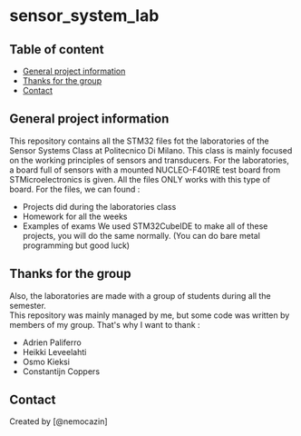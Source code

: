 # sensor_system_lab

## Table of content

 * [General project information](#general-project-information)
 * [Thanks for the group](#thanks-for-the-group)
 * [Contact](#contact)

## General project information

This repository contains all the STM32 files fot the laboratories of the Sensor Systems Class at Politecnico Di Milano.
This class is mainly focused on the working principles of sensors and transducers. For the laboratories, a board full of sensors with a mounted NUCLEO-F401RE test board from STMicroelectronics is given. All the files ONLY works with this type of board.
For the files, we can found : 
 - Projects did during the laboratories class
 - Homework for all the weeks
 - Examples of exams
We used STM32CubeIDE to make all of these projects, you will do the same normally. (You can do bare metal programming but good luck)

## Thanks for the group

Also, the laboratories are made with a group of students during all the semester.  
This repository was mainly managed by me, but some code was written by members of my group. That's why I want to thank :
 - Adrien Paliferro 
 - Heikki Leveelahti 
 - Osmo Kieksi
 - Constantijn Coppers

## Contact

Created by [@nemocazin]